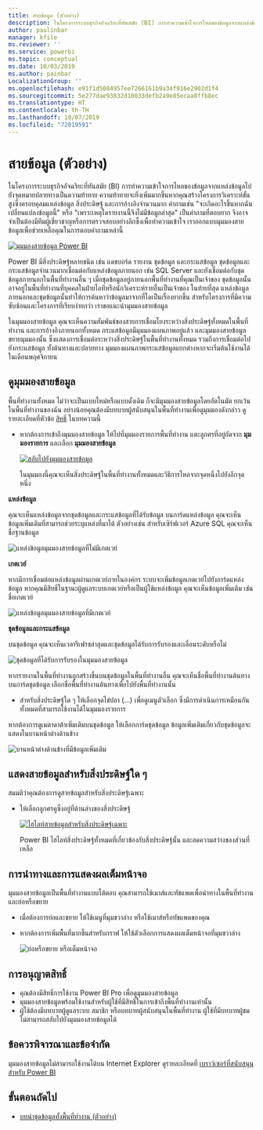 ```yaml
---
title: สายข้อมูล (ตัวอย่าง)
description: ในโครงการระบบธุรกิจอัจฉริยะที่ทันสมัย (BI) การทำความเข้าใจการไหลของข้อมูลจากแหล่งข้อมูลไปยังจุดหมายปลายทางเป็นความท้าทายที่สำคัญสำหรับลูกค้าหลายราย
author: paulinbar
manager: kfile
ms.reviewer: ''
ms.service: powerbi
ms.topic: conceptual
ms.date: 10/03/2019
ms.author: painbar
LocalizationGroup: ''
ms.openlocfilehash: e91f1d5084957ee7266161b9a34f916e2902d1f4
ms.sourcegitcommit: 5e277dae93832d10033defb2a9e85ecaa8ffb8ec
ms.translationtype: HT
ms.contentlocale: th-TH
ms.lasthandoff: 10/07/2019
ms.locfileid: "72019591"
---
```

# <a name="data-lineage-preview"></a>สายข้อมูล (ตัวอย่าง)
ในโครงการระบบธุรกิจอัจฉริยะที่ทันสมัย (BI) การทำความเข้าใจการไหลของข้อมูลจากแหล่งข้อมูลไปยังจุดหมายปลายทางเป็นความท้าทาย ความท้าทายจะยิ่งเพิ่มมากขึ้นหากคุณสร้างโครงการวิเคราะห์ขั้นสูงซึ่งครอบคุลมแหล่งข้อมูล สิ่งประดิษฐ์ และการอ้างอิงจำนวนมาก  คำถามเช่น "จะเกิดอะไรขึ้นหากฉันเปลี่ยนแปลงข้อมูลนี้" หรือ "เพราะเหตุใดรายงานนี้จึงไม่มีข้อมูลล่าสุด" เป็นคำถามที่ตอบยาก จึงอาจจำเป็นต้องมีทีมผู้เชี่ยวชาญหรือการตรวจสอบอย่างลึกซึ้งเพื่อทำความเข้าใจ เราออกแบบมุมมองสายข้อมูลเพื่อช่วยเหลือคุณในการตอบคำถามเหล่านี้

[ ![มุมมองสายข้อมูล Power BI](media/service-data-lineage/power-bi-lineage-view-cropped.png) ](media/service-data-lineage/power-bi-lineage-view-full-size.png#lightbox)
 
Power BI มีสิ่งประดิษฐ์หลายชนิด เช่น แดชบอร์ด รายงาน ชุดข้อมูล และกระแสข้อมูล ชุดข้อมูลและกระแสข้อมูลจำนวนมากเชื่อมต่อกับแหล่งข้อมูลภายนอก เช่น SQL Server และยังเชื่อมต่อกับชุดข้อมูลภายนอกในพื้นที่ทำงานอื่น ๆ เมื่อชุดข้อมูลอยู่ภายนอกพื้นที่ทำงานที่คุณเป็นเจ้าของ ชุดข้อมูลนั้นอาจอยู่ในพื้นที่ทำงานที่บุคคลในฝ่ายไอทีหรือนักวิเคราะห์รายอื่นเป็นเจ้าของ ในท้ายที่สุด แหล่งข้อมูลภายนอกและชุดข้อมูลนั้นทำให้การค้นหาว่าข้อมูลมาจากที่ใดเป็นเรื่องยากขึ้น สำหรับโครงการที่มีความซับซ้อนและโครงการที่เรียบง่ายกว่า เราขอแนะนำมุมมองสายข้อมูล 

ในมุมมองสายข้อมูล คุณจะเห็นความสัมพันธ์ของสายการเชื่อมโยงระหว่างสิ่งประดิษฐ์ทั้งหมดในพื้นที่ทำงาน และการอ้างอิงภายนอกทั้งหมด กระแสข้อมูลมีมุมมองแผนภาพอยู่แล้ว และมุมมองสายข้อมูลขยายมุมมองนั้น ซึ่งแสดงการเชื่อมต่อระหว่างสิ่งประดิษฐ์ในพื้นที่ทำงานทั้งหมด รวมถึงการเชื่อมต่อไปยังกระแสข้อมูล ทั้งต้นทางและปลายทาง มุมมองแผนภาพกระแสข้อมูลแยกต่างหากจะเริ่มต้นใช้งานได้ในเดือนพฤศจิกายน

## <a name="explore-lineage-view"></a>ดูมุมมองสายข้อมูล

พื้นที่ทำงานทั้งหมด ไม่ว่าจะเป็นแบบใหม่หรือแบบดั้งเดิม ก็จะมีมุมมองสายข้อมูลโดยอัตโนมัต ยกเว้นในพื้นที่ทำงานของฉัน อย่างน้อยคุณต้องมีบทบาทผู้สนับสนุนในพื้นที่ทำงานเพื่อดูมุมมองดังกล่าว ดูรายละเอียดที่หัวข้อ [สิทธิ์](#permissions) ในบทความนี้ 

- หากต้องการเข้าถึงมุมมองสายข้อมูล ให้ไปที่มุมมองรายการพื้นที่ทำงาน แตะลูกศรที่อยู่ถัดจาก **มุมมองรายการ** และเลือก **มุมมองสายข้อมูล**

    [ ![สลับไปยังมุมมองสายข้อมูล](media/service-data-lineage/power-bi-lineage-list-view-cropped.png) ](media/service-data-lineage/power-bi-lineage-list-view.png#lightbox)

    ในมุมมองนี้คุณจะเห็นสิ่งประดิษฐ์ในพื้นที่ทำงานทั้งหมดและวิธีการไหลจากจุดหนึ่งไปยังอีกจุดหนึ่ง

**แหล่งข้อมูล**

คุณจะเห็นแหล่งข้อมูลจากชุดข้อมูลและกระแสข้อมูลที่ได้รับข้อมูล บนการ์ดแหล่งข้อมูล คุณจะเห็นข้อมูลเพิ่มเติมที่สามารถช่วยระบุแหล่งที่มาได้ ตัวอย่างเช่น สำหรับเซิร์ฟเวอร์ Azure SQL คุณจะเห็นชื่อฐานข้อมูล

![แหล่งข้อมูลมุมมองสายข้อมูลที่ไม่มีเกตเวย์](media/service-data-lineage/power-bi-lineage-data-source-no-gateway.png)
 
**เกตเวย์**

หากมีการเชื่อมต่อแหล่งข้อมูลผ่านเกตเวย์ภายในองค์กร ระบบจะเพิ่มข้อมูลเกตเวย์ไปยังการ์ดแหล่งข้อมูล หากคุณมีสิทธิ์ในฐานะผู้ดูแลระบบเกตเวย์หรือเป็นผู้ใช้แหล่งข้อมูล คุณจะเห็นข้อมูลเพิ่มเติม เช่น ชื่อเกตเวย์

![แหล่งข้อมูลมุมมองสายข้อมูลที่มีเกตเวย์](media/service-data-lineage/power-bi-lineage-data-source-with-gateway.png)

**ชุดข้อมูลและกระแสข้อมูล**
 
บนชุดข้อมูล คุณจะเห็นเวลารีเฟรชล่าสุดและชุดข้อมูลได้รับการรับรองและเลื่อนระดับหรือไม่

![ชุดข้อมูลที่ได้รับการรับรองในมุมมองสายข้อมูล](media/service-data-lineage/power-bi-lineage-external-certified-dataset.png)
 
หากรายงานในพื้นที่ทำงานถูกสร้างขึ้นบนชุดข้อมูลในพื้นที่ทำงานอื่น คุณจะเห็นชื่อพื้นที่ทำงานต้นทางบนการ์ดชุดข้อมูล เลือกชื่อพื้นที่ทำงานต้นทางเพื่อไปยังพื้นที่ทำงานนั้น
 
- สำหรับสิ่งประดิษฐ์ใด ๆ ให้เลือกจุดไข่ปลา (...) เพื่อดูเมนูตัวเลือก ซึ่งมีการดำเนินการเหมือนกันทั้งหมดที่สามารถใช้งานได้ในมุมมองรายการ
  
หากต้องการดูเมตาดาต้าเพิ่มเติมบนชุดข้อมูล ให้เลือกการ์ดชุดข้อมูล ข้อมูลเพิ่มเติมเกี่ยวกับชุดข้อมูลจะแสดงในบานหน้าต่างด้านข้าง

![บานหน้าต่างด้านข้างที่มีข้อมูลเพิ่มเติม](media/service-data-lineage/power-bi-lineage-side-pane.png)
 
## <a name="show-lineage-for-any-artifact"></a>แสดงสายข้อมูลสำหรับสิ่งประดิษฐ์ใด ๆ 

สมมติว่าคุณต้องการดูสายข้อมูลสำหรับสิ่งประดิษฐ์เฉพาะ

- ให้เลือกลูกศรคูซึ่งอยู่ที่ด้านล่างของสิ่งประดิษฐ์

    [ ![ไฮไลท์สายข้อมูลสำหรับสิ่งประดิษฐ์เฉพาะ](media/service-data-lineage/power-bi-lineage-highlight-cropped.png) ](media/service-data-lineage/power-bi-lineage-highlight-full-size.png#lightbox)

    Power BI ไฮไลท์สิ่งประดิษฐ์ทั้งหมดที่เกี่ยวข้องกับสิ่งประดิษฐ์นั้น และลดความสว่างของส่วนที่เหลือ 

## <a name="navigation-and-full-screen"></a>การนำทางและการแสดงผลเต็มหน้าจอ 

มุมมองสายข้อมูลเป็นพื้นที่ทำงานแบบโต้ตอบ คุณสามารถใช้เมาส์และทัชแพดเพื่อนำทางในพื้นที่ทำงาน และย่อหรือขยาย  

- เมื่อต้องการย่อและขยาย ให้ใช้เมนูที่มุมขวาล่าง หรือใช้เมาส์หรือทัชแพดของคุณ 

- หากต้องการเพิ่มพื้นที่มากขึ้นสำหรับกราฟ ให้ใช้ตัวเลือกการแสดงผลเต็มหน้าจอที่มุมขวาล่าง 

    ![ย่อหรือขยาย หรือเต็มหน้าจอ](media/service-data-lineage/power-bi-lineage-zoom-full-screen.png)

## <a name="permissions"></a>การอนุญาตสิทธิ์

- คุณต้องมีสิทธิ์การใช้งาน Power BI Pro เพื่อดูมุมมองสายข้อมูล
- มุมมองสายข้อมูลพร้อมใช้งานสำหรับผู้ใช้ที่มีสิทธิ์ในการเข้าถึงพื้นที่ทำงานเท่านั้น
- ผู้ใช้ต้องมีบทบาทผู้ดูแลระบบ สมาชิก หรือบทบาทผู้สนับสนุนในพื้นที่ทำงาน ผู้ใช้ที่มีบทบาทผู้ชมไม่สามารถสลับไปยังมุมมองสายข้อมูลได้

## <a name="considerations-and-limitations"></a>ข้อควรพิจารณาและข้อจำกัด

มุมมองสายข้อมูลไม่สามารถใช้งานได้บน Internet Explorer ดูรายละเอียดที่ [เบราว์เซอร์ที่สนับสนุนสำหรับ Power BI](power-bi-browsers.md)

## <a name="next-steps"></a>ขั้นตอนถัดไป

- [บทนำชุดข้อมูลทั้งพื้นที่ทำงาน (ตัวอย่าง)](service-datasets-across-workspaces.md)
